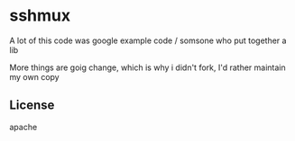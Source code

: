 # sshmux


A lot of this code was google example code / somsone who put together a lib  

More things are goig change, which is why i didn't fork, I'd rather maintain my own copy





## License
apache  

